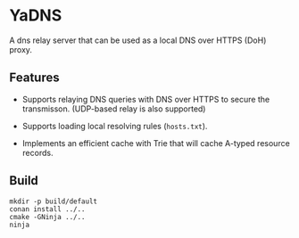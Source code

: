 # YaDNS

A dns relay server that can be used as a local DNS over HTTPS (DoH) proxy.

## Features

- Supports relaying DNS queries with DNS over HTTPS to secure the transmisson. (UDP-based relay is also supported)

- Supports loading local resolving rules (`hosts.txt`).

- Implements an efficient cache with Trie that will cache A-typed resource records.

## Build

```shell
mkdir -p build/default
conan install ../..
cmake -GNinja ../..
ninja
```
